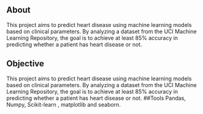 ## About
This project aims to predict heart disease using machine learning models based on clinical parameters. By analyzing a dataset from the UCI Machine Learning Repository, the goal is to achieve at least 85% accuracy in predicting whether a patient has heart disease or not.
## Objective
This project aims to predict heart disease using machine learning models based on clinical parameters. By analyzing a dataset from the UCI Machine Learning Repository, the goal is to achieve at least 85% accuracy in predicting whether a patient has heart disease or not.
##Tools
Pandas, Numpy, Scikit-learn , matplotlib and seaborn.

